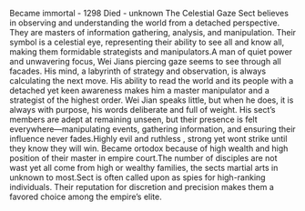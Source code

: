 Became immortal - 1298
Died - unknown
The Celestial Gaze Sect believes in observing and understanding the world from a detached perspective. They are masters of information gathering, analysis, and manipulation. Their symbol is a celestial eye, representing their ability to see all and know all, making them formidable strategists and manipulators.A man of quiet power and unwavering focus, Wei Jians piercing gaze seems to see through all facades. His mind, a labyrinth of strategy and observation, is always calculating the next move. His ability to read the world and its people with a detached yet keen awareness makes him a master manipulator and a strategist of the highest order. Wei Jian speaks little, but when he does, it is always with purpose, his words deliberate and full of weight. His sect’s members are adept at remaining unseen, but their presence is felt everywhere—manipulating events, gathering information, and ensuring their influence never fades.Highly evil and ruthless , strong yet wont strike until they know they will win. Became ortodox because of high wealth and high position of their master in empire court.The number of disciples are not wast yet all come from high or wealthy families, the sects martial arts in unknown to most.Sect is often called upon as spies for high-ranking individuals. Their reputation for discretion and precision makes them a favored choice among the empire’s elite.